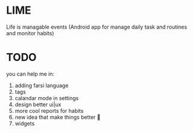 # LIME
Life is managable events (Android app for manage daily task and routines and monitor habits)


# TODO
you can help me in:
1. adding farsi language
2. tags
3. calandar mode in settings
4. design better ui|ux
5. more cool reports for habits
6. new idea that make things better 🙂
7. widgets
